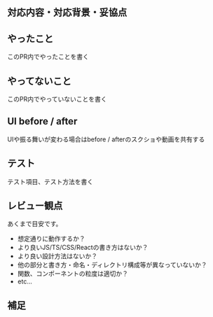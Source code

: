 ## 対応内容・対応背景・妥協点

## やったこと
このPR内でやったことを書く

## やってないこと
このPR内でやっていないことを書く

## UI before / after
UIや振る舞いが変わる場合はbefore / afterのスクショや動画を共有する

## テスト
テスト項目、テスト方法を書く

## レビュー観点
あくまで目安です。

- 想定通りに動作するか？
- より良いJS/TS/CSS/Reactの書き方はないか？
- より良い設計方法はないか？
- 他の部分と書き方・命名・ディレクトリ構成等が異なっていないか？
- 関数、コンポーネントの粒度は適切か？
- etc...

## 補足
